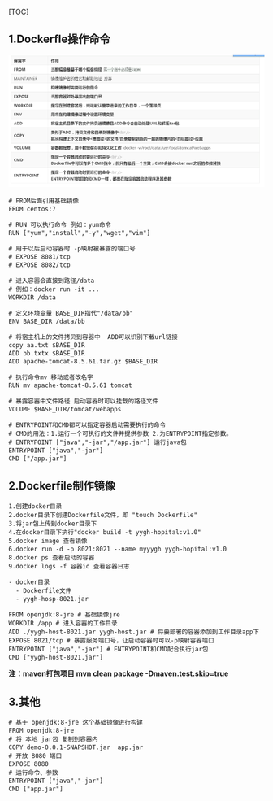 

[TOC]



## 1.Dockerfle操作命令

![](./image/dockerFile命令.png)



```yacas
# FROM后面引用基础镜像
FROM centos:7
```

```yacas
# RUN 可以执行命令 例如：yum命令
RUN ["yum","install","-y","wget","vim"]
```

```yacas
# 用于以后启动容器时 -p映射被暴露的端口号 
# EXPOSE 8081/tcp  
# EXPOSE 8082/tcp
```

```yacas
# 进入容器会直接到路径/data 
# 例如：docker run -it ...
WORKDIR /data
```

```yacas
# 定义环境变量 BASE_DIR指代"/data/bb"
ENV BASE_DIR /data/bb
```

```yacas
# 将宿主机上的文件拷贝到容器中  ADD可以识别下载url链接 
copy aa.txt $BASE_DIR
ADD bb.txtx $BASE_DIR
ADD apache-tomcat-8.5.61.tar.gz $BASE_DIR
```

```yacas
# 执行命令mv 移动或者改名字
RUN mv apache-tomcat-8.5.61 tomcat
```

```yacas
# 暴露容器中文件路径 启动容器时可以挂载的路径文件
VOLUME $BASE_DIR/tomcat/webapps
```

```yacas
# ENTRYPOINT和CMD都可以指定容器启动需要执行的命令
# CMD的用法：1.运行一个可执行的文件并提供参数 2.为ENTRYPOINT指定参数。
# ENTRYPOINT ["java","-jar","/app.jar"] 运行java包
ENTRYPOINT ["java","-jar"]
CMD ["/app.jar"]
```





## 2.Dockerfile制作镜像

```yacas
1.创建docker目录
2.docker目录下创建Dockerfile文件，即 "touch Dockerfile"
3.将jar包上传到docker目录下
4.在docker目录下执行"docker build -t yygh-hopital:v1.0"
5.docker image 查看镜像
6.docker run -d -p 8021:8021 --name myyygh yygh-hopital:v1.0
8.docker ps 查看启动的容器
9.docker logs -f 容器id 查看容器日志
```

```yacas
- docker目录
  - Dockerfile文件
  - yygh-hosp-8021.jar
```

```yacas
FROM openjdk:8-jre # 基础镜像jre
WORKDIR /app # 进入容器的工作目录
ADD ./yygh-host-8021.jar yygh-host.jar # 将要部署的容器添加到工作目录app下
EXPOSE 8021/tcp # 暴露服务端口号，让启动容器时可以-p映射容器端口
ENTRYPOINT ["java","-jar"] # ENTRYPOINT和CMD配合执行jar包
CMD ["yygh-host-8021.jar"] 
```

**注：maven打包项目 mvn clean package -Dmaven.test.skip=true**



## 3.其他

```yacas
# 基于 openjdk:8-jre 这个基础镜像进行构建
FROM openjdk:8-jre
# 将 本地 jar包 复制到容器内
COPY demo-0.0.1-SNAPSHOT.jar  app.jar
# 开放 8080 端口
EXPOSE 8080
# 运行命令、参数
ENTRYPOINT ["java","-jar"]
CMD ["app.jar"]
```



